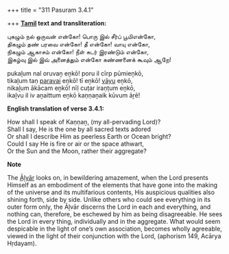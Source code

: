+++
title = "311 Pasuram 3.4.1"

+++
**[Tamil](/definition/tamil#history "show Tamil definitions") text and transliteration:**

புகழும் நல் ஒருவன் என்கோ! பொரு இல் சீர்ப் பூமிஎன்கோ,  
திகழும் தண் பரவை என்கோ! தீ என்கோ! வாயு என்கோ,  
நிகழும் ஆகாசம் என்கோ! நீள் சுடர் இரண்டும் என்கோ,  
இகழ்வு இல் இவ் அனைத்தும் என்கோ கண்ணனைக் கூவும் ஆறே!

pukaḻum nal oruvaṉ eṉkō! poru il cīrp pūmieṉkō,  
tikaḻum taṇ [paravai](/definition/paravai#history "show paravai definitions") eṉkō! tī eṉkō! [vāyu](/definition/vayu#history "show vāyu definitions") eṉkō,  
nikaḻum ākācam eṉkō! nīḷ cuṭar iraṇṭum eṉkō,  
ikaḻvu il iv aṉaittum eṉkō kaṇṇaṉaik kūvum āṟē!

**English translation of verse 3.4.1:**

How shall I speak of Kaṇṇaṉ, (my all-pervading Lord)?  
Shall I say, He is the one by all sacred texts adored  
Or shall I describe Him as peerless Earth or Ocean bright?  
Could I say He is fire or air or the space athwart,  
Or the Sun and the Moon, rather their aggregate?

**Note**

The [Āḻvār](/definition/aḻvar#vaishnavism "show Āḻvār definitions") looks on, in bewildering amazement, when the Lord presents Himself as an embodiment of the elements that have gone into the making of the universe and its multifarious contents, His auspicious qualities also shining forth, side by side. Unlike others who could see everything in its outer form only, the Āḻvār discerns the Lord in each and everything, and nothing can, therefore, be eschewed by him as being disagreeable. He sees the Lord in every thing, individually and in the aggregate. What would seem despicable in the light of one’s own association, becomes wholly agreeable, viewed in the light of their conjunction with the Lord, (aphorism 149, Acārya Hṛdayam).


